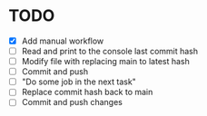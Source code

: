 # TODO
- [x] Add manual workflow
- [ ] Read and print to the console last commit hash
- [ ] Modify file with replacing main to latest hash
- [ ] Commit and push
- [ ] "Do some job in the next task"
- [ ] Replace commit hash back to main
- [ ] Commit and push changes
